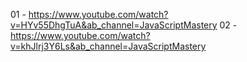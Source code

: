 01 - https://www.youtube.com/watch?v=HYv55DhgTuA&ab_channel=JavaScriptMastery
02 - https://www.youtube.com/watch?v=khJlrj3Y6Ls&ab_channel=JavaScriptMastery